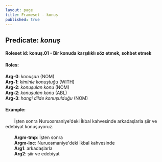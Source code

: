 ```yaml
---
layout: page
title: Frameset - konuş
published: true
---
```

<h2>Predicate: <i>konuş</i></h2>
<h4>Roleset id: konuş.01 - Bir konuda karşılıklı söz etmek, sohbet etmek<br>
<h4>Roles:</h4>
<b>Arg-0</b>: <i>konuşan</i>  (NOM) <br>
<b>Arg-1</b>: <i>kiminle konuştuğu</i>  (WITH) <br>
<b>Arg-2</b>: <i>konuşulan konu</i>  (NOM) <br>
<b>Arg-2</b>: <i>konuşulan konu</i>  (ABL) <br>
<b>Arg-3</b>: <i>hangi dilde konuşulduğu</i>  (NOM) <br>
<h4>Example:</h4>
&emsp;&emsp;İşten sonra Nuruosmaniye'deki İkbal kahvesinde arkadaşlarla şiir ve edebiyat konuşuyoruz.<br><br>
&emsp;&emsp;<b>Argm-tmp</b>:  İşten sonra<br>
&emsp;&emsp;<b>Argm-loc</b>:  Nuruosmaniye'deki İkbal kahvesinde<br>
&emsp;&emsp;<b>Arg1</b>:  arkadaşlarla<br>
&emsp;&emsp;<b>Arg2</b>:  şiir ve edebiyat<br>

